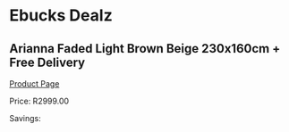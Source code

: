 
# Ebucks Dealz
## Arianna Faded Light Brown Beige 230x160cm + Free Delivery
[Product Page](https://www.ebucks.com/web/shop/productSelected.do?prodId=1210455957&catId=1209942745)

Price: R2999.00

Savings: 


	